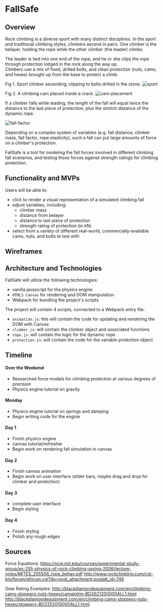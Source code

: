 # FallSafe

## Overview

Rock climbing is a diverse sport with many distinct disciplines.  In the sport and traditional climbing styles, climbers ascend in pairs.  One climber is the belayer, holding the rope while the other climber (the leader) climbs.

The leader is tied into one end of the rope, and he or she clips the rope through protection lodged in the rock along the way up.  
Climbers use a mix of fixed, drilled bolts, and clean protection (nuts, cams, and hexes) brought up from the base to protect a climb.

Fig 1. Sport climber ascending, clipping to bolts drilled in the stone.
![sport](https://user-images.githubusercontent.com/29419913/31064710-cd25db62-a6f3-11e7-965c-ba83a45ee94a.jpg)

Fig 2. A climbing cam placed inside a crack.
![cam-placement](https://camo.githubusercontent.com/8d73f7b5388bee6e90964e821b5d31a03267aef2/68747470733a2f2f73697465732e646172746d6f7574682e6564752f666f6c6b6c6f7265617263686976652f66696c65732f323031362f30352f3230303933335f32393535335f584c2d363234783833322e6a7067)

If a climber falls while leading, the length of the fall will equal twice the distance to the last piece of protection, plus the stretch distance of the dynamic rope.  

![fall-factor](https://camo.githubusercontent.com/de19d9566ae69629f69dcc66dad91f1186333971/68747470733a2f2f7777772e726f7065626f6f6b2e636f6d2f77702d636f6e74656e742f75706c6f6164732f323031362f31312f66662d6c6561642d636c696d62696e672e6a7067)

Depending on a complex system of variables (e.g. fall distance, climber mass, fall factor, rope elasticity), such a fall can put large amounts of force on a climber's protection.

FallSafe is a tool for modeling the fall forces involved in different climbing fall scenarios, and testing those forces against strength ratings for climbing protection.

## Functionality and MVPs

Users will be able to:

- click to render a visual representation of a simulated climbing fall
- adjust variables, including:
  - climber mass
  - distance from belayer
  - distance to last piece of protection
  - strength rating of protection (in kN)
- select from a variety of different real-world, commercially-available cams, nuts, and bolts to test with




## Wireframes

## Architecture and Technologies

FallSafe will utilize the following technologies:
- vanilla javascript for the physics engine
- `HTML5 Canvas` for rendering and DOM manipulation
- Webpack for bundling the project's scripts

The project will contain 4 scripts, connected to a Webpack entry file:

- `animation.js`: this will contain the code for updating and rendering the DOM with Canvas
- `climber.js`: will contain the climber object and associated functions
- `rope.js`: will contain the logic for the dynamic rope
- `protection.js`: will contain the code for the variable protection object


## Timeline

#### Over the Weekend

- Researched force models for climbing protection at various degrees of precision
- Physics engine tutorial on gravity

#### Monday

- Physics engine tutorial on springs and damping
- Begin writing code for the engine

#### Day 1

- Finish physics engine
- canvas tutorial/refresher
- Begin work on rendering fall simulation in canvas

#### Day 2

- Finish canvas animation
- Begin work on user interface (slider bars, maybe drag and drop for climber and protection)

#### Day 3

- complete user interface
- Begin styling

#### Day 4

- Finish styling
- Polish any rough edges

## Sources

Force Equations:
https://ocw.mit.edu/courses/experimental-study-group/es-255-physics-of-rock-climbing-spring-2006/lecture-notes/MITES_255S06_rope_behav.pdf
http://www.rockclimbing.com/cgi-bin/forum/gforum.cgi?do=post_attachment;postatt_id=746

Gear Rating Examples:
http://blackdiamondequipment.com/en/climbing-cams-stoppers-nuts-hexes/camalottm-BD2621200000ALL1.html
http://blackdiamondequipment.com/en/climbing-cams-stoppers-nuts-hexes/stoppers-BD2252010000ALL1.html

